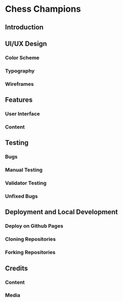 # Chess Champions

## Introduction

## UI/UX Design

### Color Scheme

### Typography

### Wireframes

## Features

### User Interface

### Content

## Testing

### Bugs

### Manual Testing

### Validator Testing

### Unfixed Bugs

## Deployment and Local Development

### Deploy on Github Pages

### Cloning Repositories

### Forking Repositories

## Credits

### Content

### Media